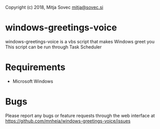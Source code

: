 Copyright (c) 2018, Mitja Sovec <mitja@sovec.si>

# windows-greetings-voice
windows-greetings-voice is a vbs script that makes Windows greet you
This script can be run through Task Scheduler

# Requirements
- Microsoft Windows

# Bugs
Please report any bugs or feature requests through the web interface at https://github.com/mnheia/windows-greetings-voice/issues
